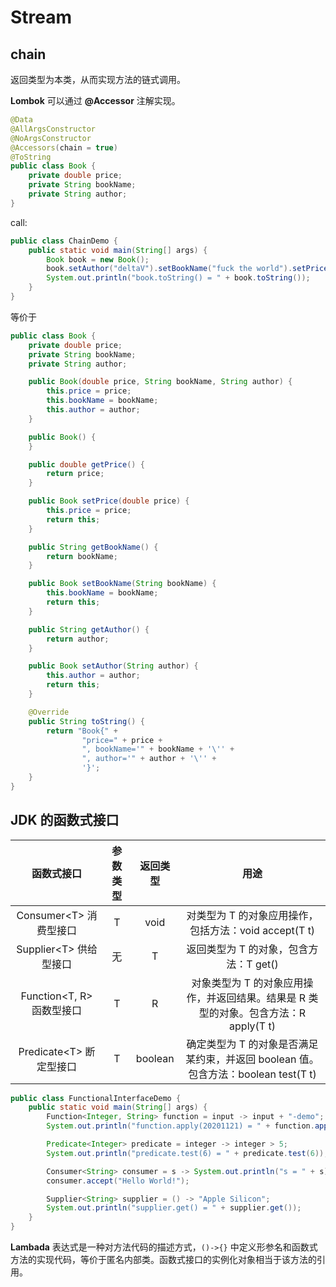 # Stream

## chain

返回类型为本类，从而实现方法的链式调用。

**Lombok** 可以通过 **@Accessor** 注解实现。

```java
@Data
@AllArgsConstructor
@NoArgsConstructor
@Accessors(chain = true)
@ToString
public class Book {
    private double price;
    private String bookName;
    private String author;
}
```

call:

```java
public class ChainDemo {
    public static void main(String[] args) {
        Book book = new Book();
        book.setAuthor("deltaV").setBookName("fuck the world").setPrice(998);
        System.out.println("book.toString() = " + book.toString());
    }
}
```

等价于

```java
public class Book {
    private double price;
    private String bookName;
    private String author;

    public Book(double price, String bookName, String author) {
        this.price = price;
        this.bookName = bookName;
        this.author = author;
    }

    public Book() {
    }

    public double getPrice() {
        return price;
    }

    public Book setPrice(double price) {
        this.price = price;
        return this;
    }

    public String getBookName() {
        return bookName;
    }

    public Book setBookName(String bookName) {
        this.bookName = bookName;
        return this;
    }

    public String getAuthor() {
        return author;
    }

    public Book setAuthor(String author) {
        this.author = author;
        return this;
    }

    @Override
    public String toString() {
        return "Book{" +
                "price=" + price +
                ", bookName='" + bookName + '\'' +
                ", author='" + author + '\'' +
                '}';
    }
}
```

## JDK 的函数式接口

|         函数式接口         | 参数类型 | 返回类型 |                             用途                             |
| :------------------------: | :------: | :------: | :----------------------------------------------------------: |
|  Consumer\<T> 消费型接口   |    T     |   void   |    对类型为 T 的对象应用操作，包括方法：void accept(T t)     |
|  Supplier\<T> 供给型接口   |    无    |    T     |            返回类型为 T 的对象，包含方法：T get()            |
| Function\<T, R> 函数型接口 |    T     |    R     | 对象类型为 T 的对象应用操作，并返回结果。结果是 R 类型的对象。包含方法：R apply(T t) |
|  Predicate\<T> 断定型接口  |    T     | boolean  | 确定类型为 T 的对象是否满足某约束，并返回 boolean 值。包含方法：boolean test(T t) |

```java
public class FunctionalInterfaceDemo {
    public static void main(String[] args) {
        Function<Integer, String> function = input -> input + "-demo";
        System.out.println("function.apply(20201121) = " + function.apply(20201121));

        Predicate<Integer> predicate = integer -> integer > 5;
        System.out.println("predicate.test(6) = " + predicate.test(6));

        Consumer<String> consumer = s -> System.out.println("s = " + s);
        consumer.accept("Hello World!");

        Supplier<String> supplier = () -> "Apple Silicon";
        System.out.println("supplier.get() = " + supplier.get());
    }
}
```

**Lambada** 表达式是一种对方法代码的描述方式，`()->{}` 中定义形参名和函数式方法的实现代码，等价于匿名内部类。函数式接口的实例化对象相当于该方法的引用。
